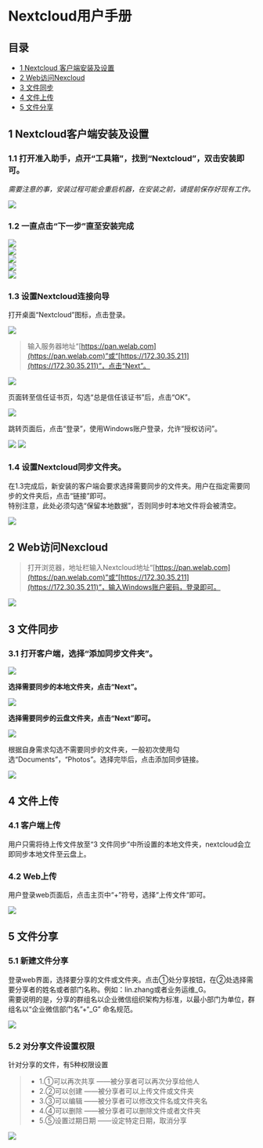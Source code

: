 # Nextcloud用户手册

## 目录
* [1 Nextcloud 客户端安装及设置](#1-nextcloud客户端安装及设置)
* [2 Web访问Nexcloud](#2-web访问nexcloud)
* [3 文件同步](#3-文件同步)
* [4 文件上传](#4-文件上传)
* [5 文件分享](#5-文件分享)

## 1 Nextcloud客户端安装及设置
	
### 1.1 打开准入助手，点开“工具箱”，找到“Nextcloud”，双击安装即可。

*需要注意的事，安装过程可能会重启机器，在安装之前，请提前保存好现有工作。*

![](img/nextcloud/nextcloud_install0.png)

### 1.2 一直点击“下一步”直至安装完成

![](img/nextcloud/nextcloud_install1.png)  
![](img/nextcloud/nextcloud_install2.png)  
![](img/nextcloud/nextcloud_install3.png)  
![](img/nextcloud/nextcloud_install4.png)  
![](img/nextcloud/nextcloud_install5.png)  

### 1.3 设置Nextcloud连接向导
打开桌面“Nextcloud”图标，点击登录。

![](img/nextcloud/nextcloud_config0.png)

> 输入服务器地址“[https://pan.welab.com](https://pan.welab.com)”或“[https://172.30.35.211](https://172.30.35.211)”，点击“Next”。

![](img/nextcloud/nextcloud_config1.png)

页面转至信任证书页，勾选“总是信任该证书”后，点击“OK”。

![](img/nextcloud/nextcloud_config2.png)

跳转页面后，点击“登录”，使用Windows账户登录，允许“授权访问”。

![](img/nextcloud/nextcloud_config3.png)
![](img/nextcloud/nextcloud_config4.png)

### 1.4 设置Nextcloud同步文件夹。
在1.3完成后，新安装的客户端会要求选择需要同步的文件夹。用户在指定需要同步的文件夹后，点击“链接”即可。   
特别注意，此处必须勾选“保留本地数据”，否则同步时本地文件将会被清空。

![](img/nextcloud/nextcloud_config5.png)

## 2 Web访问Nexcloud
> 打开浏览器，地址栏输入Nextcloud地址“[https://pan.welab.com](https://pan.welab.com)”或“[https://172.30.35.211](https://172.30.35.211)”，输入Windows账户密码，登录即可。

![](img/nextcloud/nextcloud_web_access.png)

## 3 文件同步

### 3.1 打开客户端，选择“添加同步文件夹”。

![](img/nextcloud/nextcloud_sync_local_dir0.png)

**选择需要同步的本地文件夹，点击“Next”。**

![](img/nextcloud/nextcloud_sync_local_dir1.png)

**选择需要同步的云盘文件夹，点击“Next”即可。**

![](img/nextcloud/nextcloud_sync_local_dir2.png)

根据自身需求勾选不需要同步的文件夹，一般初次使用勾选“Documents”，“Photos”。选择完毕后，点击添加同步链接。

![](img/nextcloud/nextcloud_sync_local_dir3.png)

## 4 文件上传

### 4.1 客户端上传
用户只需将待上传文件放至“3 文件同步”中所设置的本地文件夹，nextcloud会立即同步本地文件至云盘上。

### 4.2 Web上传
用户登录web页面后，点击主页中“+”符号，选择“上传文件“即可。

![](img/nextcloud/nextcloud_file_upload_web.png)

## 5 文件分享

### 5.1 新建文件分享
登录web界面，选择要分享的文件或文件夹。点击①处分享按钮，在②处选择需要分享者的姓名或者部门名称。例如：lin.zhang或者业务运维_G。   
需要说明的是，分享的群组名以企业微信组织架构为标准，以最小部门为单位，群组名以“企业微信部门名”+“_G” 命名规范。

![](img/nextcloud/nextcloud_file_share.png)

### 5.2 对分享文件设置权限
针对分享的文件，有5种权限设置
> * 1.①可以再次共享     ——被分享者可以再次分享给他人
> * 2.②可以创建        ——被分享者可以上传文件或文件夹
> * 3.③可以编辑        ——被分享者可以修改文件名或文件夹名
> * 4.④可以删除        ——被分享者可以删除文件或者文件夹
> * 5.⑤设置过期日期     ——设定特定日期，取消分享

![](img/nextcloud/nextcloud_power_setting.png)